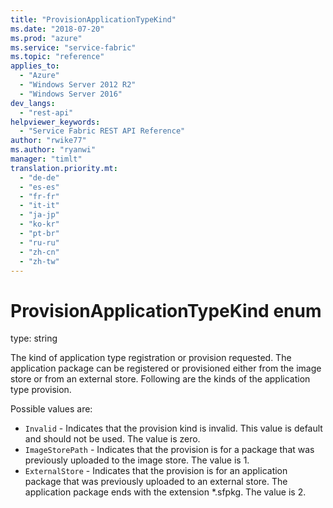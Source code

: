 ```yaml
---
title: "ProvisionApplicationTypeKind"
ms.date: "2018-07-20"
ms.prod: "azure"
ms.service: "service-fabric"
ms.topic: "reference"
applies_to: 
  - "Azure"
  - "Windows Server 2012 R2"
  - "Windows Server 2016"
dev_langs: 
  - "rest-api"
helpviewer_keywords: 
  - "Service Fabric REST API Reference"
author: "rwike77"
ms.author: "ryanwi"
manager: "timlt"
translation.priority.mt: 
  - "de-de"
  - "es-es"
  - "fr-fr"
  - "it-it"
  - "ja-jp"
  - "ko-kr"
  - "pt-br"
  - "ru-ru"
  - "zh-cn"
  - "zh-tw"
---
```

# ProvisionApplicationTypeKind enum

type: string

The kind of application type registration or provision requested. The application package can be registered or provisioned either from the image store or from an external store. Following are the kinds of the application type provision.

Possible values are: 

  - `Invalid` - Indicates that the provision kind is invalid. This value is default and should not be used. The value is zero.
  - `ImageStorePath` - Indicates that the provision is for a package that was previously uploaded to the image store. The value is 1.
  - `ExternalStore` - Indicates that the provision is for an application package that was previously uploaded to an external store. The application package ends with the extension *.sfpkg. The value is 2.

